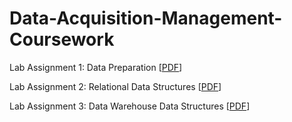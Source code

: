 # Data-Acquisition-Management-Coursework

Lab Assignment 1: Data Preparation [[PDF](https://drive.google.com/file/d/1wYmJ6hu69nc2fc1wi2ZDVgMMG4CtgGNE/view?usp=sharing)]

Lab Assignment 2: Relational Data Structures [[PDF](https://drive.google.com/file/d/1ZE7lzbhTj9e_CisUw1YEV3uNZSDDDY7o/view?usp=sharing)]

Lab Assignment 3: Data Warehouse Data Structures [[PDF](https://drive.google.com/file/d/1iKnyiMv8IzfwO6AU2MhaKxU6ZpoTu3ZP/view?usp=sharing)]

